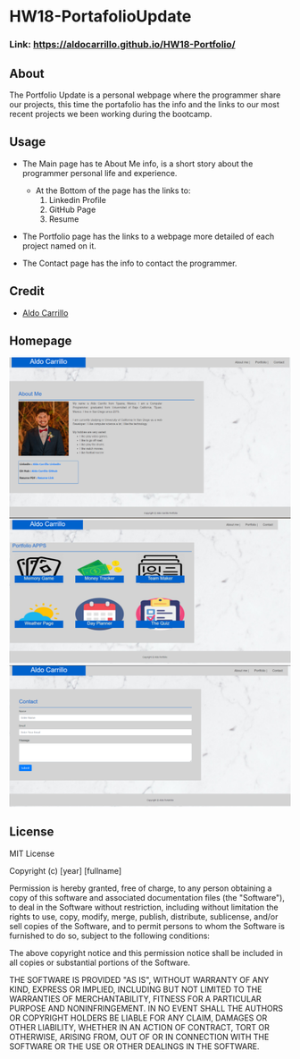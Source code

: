 # HW18-PortafolioUpdate

### Link: https://aldocarrillo.github.io/HW18-Portfolio/

## About

The Portfolio Update is a personal webpage where the programmer share our projects, this time the portafolio has the info and the links to our most recent projects we been working during the bootcamp.

## Usage

-   The Main page has te About Me info, is a short story about the programmer personal life and experience.

    -   At the Bottom of the page has the links to:
        1. Linkedin Profile
        2. GitHub Page
        3. Resume

-   The Portfolio page has the links to a webpage more detailed of each project named on it.
-   The Contact page has the info to contact the programmer.

## Credit

-   [Aldo Carrillo](https://github.com/AldoCarrillo)

## Homepage

![main](./images/main.png)
![port](./images/portfolio.png)
![contact](./images/contact.png)

## License

MIT License

Copyright (c) [year] [fullname]

Permission is hereby granted, free of charge, to any person obtaining a copy
of this software and associated documentation files (the "Software"), to deal
in the Software without restriction, including without limitation the rights
to use, copy, modify, merge, publish, distribute, sublicense, and/or sell
copies of the Software, and to permit persons to whom the Software is
furnished to do so, subject to the following conditions:

The above copyright notice and this permission notice shall be included in all
copies or substantial portions of the Software.

THE SOFTWARE IS PROVIDED "AS IS", WITHOUT WARRANTY OF ANY KIND, EXPRESS OR
IMPLIED, INCLUDING BUT NOT LIMITED TO THE WARRANTIES OF MERCHANTABILITY,
FITNESS FOR A PARTICULAR PURPOSE AND NONINFRINGEMENT. IN NO EVENT SHALL THE
AUTHORS OR COPYRIGHT HOLDERS BE LIABLE FOR ANY CLAIM, DAMAGES OR OTHER
LIABILITY, WHETHER IN AN ACTION OF CONTRACT, TORT OR OTHERWISE, ARISING FROM,
OUT OF OR IN CONNECTION WITH THE SOFTWARE OR THE USE OR OTHER DEALINGS IN THE
SOFTWARE.
